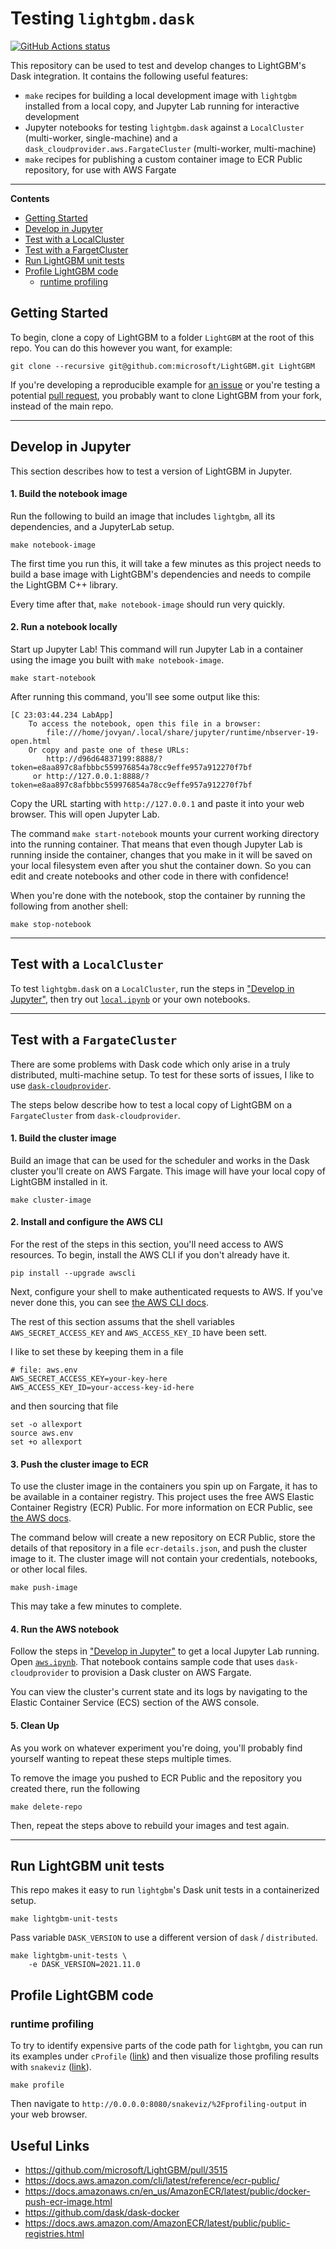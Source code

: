 # Testing `lightgbm.dask`

[![GitHub Actions status](https://github.com/jameslamb/lightgbm-dask-testing/workflows/Continuous%20Integration/badge.svg?branch=main)](https://github.com/jameslamb/lightgbm-dask-testing/actions)

This repository can be used to test and develop changes to LightGBM's Dask integration. It contains the following useful features:

* `make` recipes for building a local development image with `lightgbm` installed from a local copy, and Jupyter Lab running for interactive development
* Jupyter notebooks for testing `lightgbm.dask` against a `LocalCluster` (multi-worker, single-machine) and a `dask_cloudprovider.aws.FargateCluster` (multi-worker, multi-machine)
* `make` recipes for publishing a custom container image to ECR Public repository, for use with AWS Fargate

<hr>

**Contents**

- [Getting Started](#getting-started)
- [Develop in Jupyter](#develop-in-jupyter)
- [Test with a LocalCluster](#test-with-a-localcluster)
- [Test with a FargetCluster](#test-with-a-fargetcluster)
- [Run LightGBM unit tests](#run-lightgbm-unit-tests)
- [Profile LightGBM code](#profiling)
    - [runtime profiling](#runtime-profiling)

## Getting Started

To begin, clone a copy of LightGBM to a folder `LightGBM` at the root of this repo. You can do this however you want, for example:

```shell
git clone --recursive git@github.com:microsoft/LightGBM.git LightGBM
```

If you're developing a reproducible example for [an issue](https://github.com/microsoft/LightGBM/issues) or you're testing a potential [pull request](https://github.com/microsoft/LightGBM/pulls), you probably want to clone LightGBM from your fork, instead of the main repo.

<hr>

## Develop in Jupyter

This section describes how to test a version of LightGBM in Jupyter.


#### 1. Build the notebook image

Run the following to build an image that includes `lightgbm`, all its dependencies, and a JupyterLab setup.

```shell
make notebook-image
```

The first time you run this, it will take a few minutes as this project needs to build a base image with LightGBM's dependencies and needs to compile the LightGBM C++ library.

Every time after that, `make notebook-image` should run very quickly.

#### 2. Run a notebook locally

Start up Jupyter Lab! This command will run Jupyter Lab in a container using the image you built with `make notebook-image`.

```shell
make start-notebook
```

After running this command, you'll see some output like this:

```text
[C 23:03:44.234 LabApp]
    To access the notebook, open this file in a browser:
        file:///home/jovyan/.local/share/jupyter/runtime/nbserver-19-open.html
    Or copy and paste one of these URLs:
        http://d96d64837199:8888/?token=e8aa897c8afbbbc559976854a78cc9effe957a912270f7bf
     or http://127.0.0.1:8888/?token=e8aa897c8afbbbc559976854a78cc9effe957a912270f7bf
```

Copy the URL starting with `http://127.0.0.1` and paste it into your web browser. This will open Jupyter Lab.

The command `make start-notebook` mounts your current working directory into the running container. That means that even though Jupyter Lab is running inside the container, changes that you make in it will be saved on your local filesystem even after you shut the container down. So you can edit and create notebooks and other code in there with confidence!

When you're done with the notebook, stop the container by running the following from another shell:

```shell
make stop-notebook
```

<hr>

## Test with a `LocalCluster`

To test `lightgbm.dask` on a `LocalCluster`, run the steps in ["Develop in Jupyter"](#develop-in-jupyter), then try out [`local.ipynb`](./notebooks/local-cluster.ipynb) or your own notebooks.

<hr>

## Test with a `FargateCluster`

There are some problems with Dask code which only arise in a truly distributed, multi-machine setup. To test for these sorts of issues, I like to use [`dask-cloudprovider`](https://github.com/dask/dask-cloudprovider).

The steps below describe how to test a local copy of LightGBM on a `FargateCluster` from `dask-cloudprovider`.

#### 1. Build the cluster image

Build an image that can be used for the scheduler and works in the Dask cluster you'll create on AWS Fargate. This image will have your local copy of LightGBM installed in it.

```shell
make cluster-image
```

#### 2. Install and configure the AWS CLI

For the rest of the steps in this section, you'll need access to AWS resources. To begin, install the AWS CLI if you don't already have it.

```shell
pip install --upgrade awscli
```

Next, configure your shell to make authenticated requests to AWS. If you've never done this, you can see [the AWS CLI docs](https://docs.aws.amazon.com/cli/latest/userguide/cli-chap-configure.html).

The rest of this section assums that the shell variables `AWS_SECRET_ACCESS_KEY` and `AWS_ACCESS_KEY_ID` have been sett.

I like to set these by keeping them in a file

```text
# file: aws.env
AWS_SECRET_ACCESS_KEY=your-key-here
AWS_ACCESS_KEY_ID=your-access-key-id-here
```

and then sourcing that file

```shell
set -o allexport
source aws.env
set +o allexport
```

#### 3. Push the cluster image to ECR

To use the cluster image in the containers you spin up on Fargate, it has to be available in a container registry. This project uses the free AWS Elastic Container Registry (ECR) Public. For more information on ECR Public, see [the AWS docs](https://docs.amazonaws.cn/en_us/AmazonECR/latest/public/docker-push-ecr-image.html).

The command below will create a new repository on ECR Public, store the details of that repository in a file `ecr-details.json`, and push the cluster image to it. The cluster image will not contain your credentials, notebooks, or other local files.

```shell
make push-image
```

This may take a few minutes to complete.

#### 4. Run the AWS notebook

Follow the steps in ["Develop in Jupyter"](#develop-in-jupyter) to get a local Jupyter Lab running. Open [`aws.ipynb`](./notebooks/fargate-cluster.ipynb). That notebook contains sample code that uses `dask-cloudprovider` to provision a Dask cluster on AWS Fargate.

You can view the cluster's current state and its logs by navigating to the Elastic Container Service (ECS) section of the AWS console.

#### 5. Clean Up

As you work on whatever experiment you're doing, you'll probably find yourself wanting to repeat these steps multiple times.

To remove the image you pushed to ECR Public and the repository you created there, run the following

```shell
make delete-repo
```

Then, repeat the steps above to rebuild your images and test again.

<hr>

## Run LightGBM unit tests

This repo makes it easy to run `lightgbm`'s Dask unit tests in a containerized setup.

```shell
make lightgbm-unit-tests
```

Pass variable `DASK_VERSION` to use a different version of `dask` / `distributed`.

```shell
make lightgbm-unit-tests \
    -e DASK_VERSION=2021.11.0
```

## Profile LightGBM code <a name="profiling"></a>

### runtime profiling

To try to identify expensive parts of the code path for `lightgbm`, you can run its examples under `cProfile` ([link](https://docs.python.org/3/library/profile.html)) and then visualize those profiling results with `snakeviz` ([link](https://jiffyclub.github.io/snakeviz/)).

```shell
make profile
```

Then navigate to `http://0.0.0.0:8080/snakeviz/%2Fprofiling-output` in your web browser.

## Useful Links

* https://github.com/microsoft/LightGBM/pull/3515
* https://docs.aws.amazon.com/cli/latest/reference/ecr-public/
* https://docs.amazonaws.cn/en_us/AmazonECR/latest/public/docker-push-ecr-image.html
* https://github.com/dask/dask-docker
* https://docs.aws.amazon.com/AmazonECR/latest/public/public-registries.html
